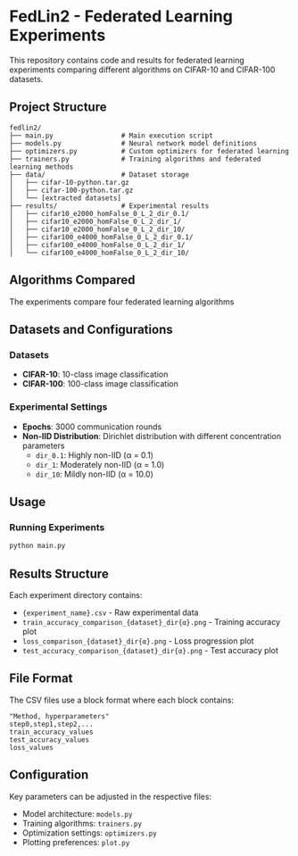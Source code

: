 # FedLin2 - Federated Learning Experiments

This repository contains code and results for federated learning experiments comparing different algorithms on CIFAR-10 and CIFAR-100 datasets.

## Project Structure

```
fedlin2/
├── main.py                 # Main execution script
├── models.py               # Neural network model definitions
├── optimizers.py           # Custom optimizers for federated learning
├── trainers.py             # Training algorithms and federated learning methods
├── data/                   # Dataset storage
│   ├── cifar-10-python.tar.gz
│   ├── cifar-100-python.tar.gz
│   └── [extracted datasets]
├── results/                # Experimental results
│   ├── cifar10_e2000_homFalse_0_L_2_dir_0.1/
│   ├── cifar10_e2000_homFalse_0_L_2_dir_1/
│   ├── cifar10_e2000_homFalse_0_L_2_dir_10/
│   ├── cifar100_e4000_homFalse_0_L_2_dir_0.1/
│   ├── cifar100_e4000_homFalse_0_L_2_dir_1/
│   └── cifar100_e4000_homFalse_0_L_2_dir_10/
```

## Algorithms Compared

The experiments compare four federated learning algorithms
## Datasets and Configurations

### Datasets
- **CIFAR-10**: 10-class image classification
- **CIFAR-100**: 100-class image classification

### Experimental Settings
- **Epochs**: 3000 communication rounds
- **Non-IID Distribution**: Dirichlet distribution with different concentration parameters
  - `dir_0.1`: Highly non-IID (α = 0.1)
  - `dir_1`: Moderately non-IID (α = 1.0)
  - `dir_10`: Mildly non-IID (α = 10.0)

## Usage

### Running Experiments
```bash
python main.py
```
## Results Structure

Each experiment directory contains:
- `{experiment_name}.csv` - Raw experimental data
- `train_accuracy_comparison_{dataset}_dir{α}.png` - Training accuracy plot
- `loss_comparison_{dataset}_dir{α}.png` - Loss progression plot
- `test_accuracy_comparison_{dataset}_dir{α}.png` - Test accuracy plot

## File Format

The CSV files use a block format where each block contains:
```
"Method, hyperparameters"
step0,step1,step2,...
train_accuracy_values
test_accuracy_values
loss_values
```

## Configuration

Key parameters can be adjusted in the respective files:
- Model architecture: `models.py`
- Training algorithms: `trainers.py`
- Optimization settings: `optimizers.py`
- Plotting preferences: `plot.py`
